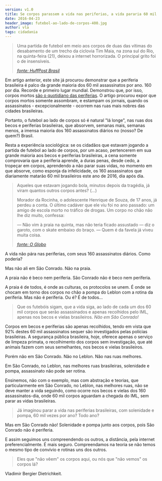 ```yaml
---
version: v1.0
title: Se corpos parassem a vida nas periferias, a vida pararia 60 mil vezes por ano. Pode?
date: 2016-04-23
header_image: futebol-ao-lado-de-corpos-400.jpg
author: vla
tags: cidadania
---
```


> Uma partida de futebol em meio aos corpos de duas das vítimas do desabamento de um trecho da ciclovia Tim Maia, na zona sul do Rio, na quinta-feira (21), deixou a internet horrorizada. O principal grito foi o de insensíveis. 
>
> <cite>[fonte: HuffPost Brasil]</cite>

[fonte: HuffPost Brasil]:http://www.brasilpost.com.br/2016/04/22/futebol-desabamento-ciclo_n_9760594.html

Em artigo anterior, este site já procurou demonstrar que a periferia brasileira é palco da grande maioria dos 60 mil assassinatos por ano. 160 por dia. Recorde e primeiro lugar mundial. Demonstrou que, por isso, corpos mortos [são o quotidiano das periferias](http://mapadaseguranca.com/blog/2016/02/26/combater-o-inimigo.html). O artigo procurou expor que corpos mortos somente assombram, e estampam os jornais, quando os assassinatos - excepcionalmente - ocorrem nas ruas mais nobres das cidades brasileiras. 

Portanto, o futebol ao lado de corpos só é natural "lá longe", nas ruas dos becos e periferias brasileiras, que absorvem, semanas mais, semanas menos, a imensa maioria dos 160 assassinatos diários no (nosso? De quem?) Brasil.

Resta a experiência sociológica: se os cidadãos que estavam jogando a partida de futebol ao lado de corpos, por um acaso, pertencerem em sua grande maioria aos becos e periferias brasileiras, a cena somente comprovaria que a periferia aprende, a duras penas, desde cedo, a tropeçar em corpos, aprendendo a não parar suas vidas, no momento em que absorve, como esponja da infelicidade, os 160 assassinatos que diariamente matarão 60 mil brasileiros este ano de 2016, dia após dia. 


> Aqueles que estavam jogando bola, minutos depois da tragédia, já viram quantos outros corpos antes? (...)
>
> Morador da Rocinha, o adolescente Henrique de Souza, de 17 anos, já perdeu a conta. O último cadáver que ele viu foi no ano passado: um amigo de escola morto no tráfico de drogas. Um corpo no chão não lhe diz muito, confessa:
>
> — Não vim à praia na quinta, mas não teria ficado assustado — diz o garoto, com o skate embaixo do braço. — Quem é da favela já viveu muita coisa.
>
><cite>[fonte: O Globo]</cite>

[fonte: O Globo]: http://oglobo.globo.com/rio/imagem-de-jovens-praticando-altinho-proximo-corpos-de-vitimas-de-queda-da-ciclovia-causa-perplexidade-19151022?utm_source=Facebook&utm_medium=Social&utm_campaign=O%20Globo

A vida não pára nas periferias, com seus 160 assassinatos diários. Como poderia? 

Mas não ali em São Conrado. Não na praia.

A praia não é beco nem periferia. São Conrado não é beco nem periferia.

A praia é de todos, é onde as culturas, os protocolos se unem. É onde se chocam em torno dos corpos no chão a pompa do Leblon com a rotina da periferia. Mas não é periferia. Ou é? É de todos...

> Que os futebóis sigam, que a vida siga, ao lado de cada um dos 60 mil corpos que serão assassinados e apenas recolhidos pelo IML, apenas nos becos e vielas brasileiros. *Não em São Conrado!* 

Corpos em becos e periferias são apenas recolhidos, tendo em vista que 92% destes 60 mil assassinatos sequer são investigados pelas polícias brasileiras. A segurança pública brasileira, hoje, oferece apenas o serviço de limpeza primata, o recolhimento dos corpos sem investigação, que até animais fazem com seus semelhantes, nos becos e vielas brasileiros.

Porém não em São Conrado. Não no Leblon. Não nas ruas melhores.

Em São Conrado, no Leblon, nas melhores ruas brasileiras, solenidade e pompa, assassinato não pode ser rotina.

Ensinemos, não com o exemplo, mas com abstração e teorias, que particularmente em São Conrado, no Leblon, nas melhores ruas, não se deve manter a vida seguindo, como ocorre nos becos e vielas dos 160 assassinatos-dia, onde 60 mil corpos aguardam a chegada do IML, sem parar as vidas brasileiras. 

> Já imaginou parar a vida nas periferias brasileiras, com solenidade e pompa, 60 mil vezes por ano? Todo ano?

Mas em São Conrado não! Solenidade e pompa junto aos corpos, pois São Conrado não é periferia.

E assim seguimos uns compreendendo os outros, a distância, pela internet preferencialmente. É mais seguro. Compreendamos na teoria se não temos o mesmo tipo de convívio e rotinas uns dos outros.

> Eles que "não vêem" os corpos aqui, ou nós que "não vemos" os corpos lá?

Vladimir Bergier Dietrichkeit.
